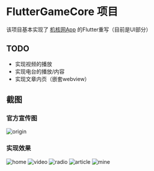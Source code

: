 # FlutterGameCore 项目

该项目基本实现了 [机核网App](https://www.gcores.com/app) 的Flutter重写（目前是UI部分）

## TODO
- 实现视频的播放
- 实现电台的播放/内容
- 实现文章内页（嵌套webview）

## 截图

### 官方宣传图
![origin](./assets/screenshot/0.png)


### 实现效果
![home](./assets/screenshot/1.png)
![video](./assets/screenshot/2.png)
![radio](./assets/screenshot/3.png)
![article](./assets/screenshot/4.png)
![mine](./assets/screenshot/5.png)